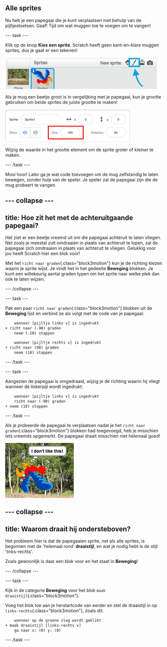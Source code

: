 ## Alle sprites

Nu heb je een papegaai die je kunt verplaatsen met behulp van de pijltjestoetsen. Gaaf! Tijd om wat muggen toe te voegen om te vangen!

--- task ---

Klik op de knop **Kies een sprite**. Scratch heeft geen kant-en-klare muggen sprites, dus je gaat er een tekenen!

![](images/spritesPaintNew.png)

Als je mug een beetje groot is in vergelijking met je papegaai, kun je grootte gebruiken om beide sprites de juiste grootte te maken!

![](images/sprites2.png)

Wijzig de waarde in het grootte element om de sprite groter of kleiner te maken.

--- /task ---

Mooi hoor! Later ga je wat code toevoegen om de mug zelfstandig te laten bewegen, zonder hulp van de speler. Je speler zal de papegaai zijn die de mug probeert te vangen.

--- collapse ---
---
title: Hoe zit het met de achteruitgaande papegaai?
---

Het ziet er een beetje vreemd uit om die papegaai achteruit te laten vliegen. Net zoals je meestal zult omdraaien in plaats van achteruit te lopen, zal de papegaai zich omdraaien in plaats van achteruit te vliegen. Gelukkig voor jou heeft Scratch hier een blok voor!

Met het `richt naar graden`{:class="block3motion"} kun je de richting kiezen waarin je sprite wijst. Je vindt het in het gedeelte **Beweging** blokken. Je kunt een willekeurig aantal graden typen om het sprite naar welke plek dan ook te laten wijzen.

--- /collapse ---

--- task ---

Pak een paar `richt naar graden`{:class="block3motion"} blokken uit de **Beweging** lijst en verbind ze als volgt met de code van je papegaai:

```blocks3
    wanneer [pijltje links v] is ingedrukt
+ richt naar (-90) graden
    neem (-10) stappen
```

```blocks3
    wanneer [pijltje rechts v] is ingedrukt
+ richt naar (90) graden
    neem (10) stappen
```

--- /task ---

--- task ---

Aangezien de papegaai is omgedraaid, wijzig je de richting waarin hij vliegt wanneer de linkerpijl wordt ingedrukt:

```blocks3
    wanneer [pijltje links v] is ingedrukt
    richt naar (-90) graden
+ neem (10) stappen
```

--- /task ---

Als je probeerde de papegaai te verplaatsen nadat je het `richt naar graden`{:class="block3motion"} blokken had toegevoegd, heb je misschien iets vreemds opgemerkt. De papegaai draait misschien niet helemaal goed!

![Ondersteboven papegaai](images/spritesUpsideDown.png)

--- collapse ---
---
title: Waarom draait hij ondersteboven?
---

Het probleem hier is dat de papegaaien sprite, net als alle sprites, is begonnen met de 'helemaal rond' **draaistijl**, en wat je nodig hebt is de stijl 'links-rechts'.

Zoals gewoonlijk is daar een blok voor en het staat in **Beweging**!

--- /collapse ---

--- task ---

Kijk in de categorie **Beweging** voor het blok `maak draaistijl`{:class="block3motion"}.

Voeg het blok toe aan je herstartcode van eerder en stel de draaistijl in op `links-rechts`{:class="block3motion"}, zoals dit:

```blocks3
    wanneer op de groene vlag wordt geklikt
+ maak draaistijl [links-rechts v]
    ga naar x: (0) y: (0)
```

--- /task ---


